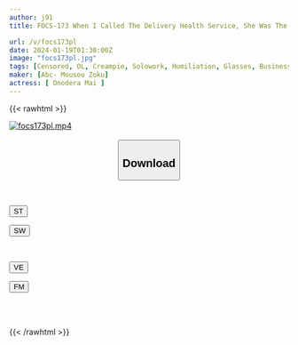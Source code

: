 ```yaml
---
author: j91
title: FOCS-173 When I Called The Delivery Health Service, She Was The Most Humble Colleague In The Company! Is It Ok To Have Raw Sex If "please Keep It A Secret From The Company"? From That Day On, I Do It Every Day! Creampie 3P! Fucking! Mai Onodera

url: /v/focs173pl
date: 2024-01-19T01:30:00Z
image: "focs173pl.jpg"
tags: [Censored, OL, Creampie, Solowork, Humiliation, Glasses, Business Attire	]
maker: [Abc- Mousou Zoku]
actress: [ Onodera Mai ]
---
```



{{< rawhtml >}}

<div class="video" data-videoid="kLA16ogQZwFOM88">
    <a href="javascript:;">
        <img src="/v/focs173pl/focs173pl.jpg" width="WIDTH" height="HEIGHT" alt="focs173pl.mp4" loading="lazy">
    </a>
</div>

<script type="text/javascript" src="https://j91.asia/asset/on-demand-st.js"></script>

<br>
  <link rel="stylesheet" href="https://j91.asia/asset/bs5.css">
  
  <center>
  <button class="btn btn-primary" type="button" data-bs-toggle="collapse" data-bs-target=".multi-collapse" aria-expanded="false" aria-controls="multiCollapseExample1 multiCollapseExample2"><h2>Download</h2></button></center>
</p>
<div class="row">
  <div class="col">
    <div class="collapse multi-collapse" id="multiCollapseExample1">
      <div class="card card-body">
	      	      <br>
<div class="buttons">  
<p><a href="https://streamtape.to/v/kLA16ogQZwFOM88" target="_blank"><button class="btn-hover color-3"><i class="fa fa-download"></i> ST</button></a></p>
<p><a href="https://flaswish.com/wcdgtab1ehsv" target="_blank"><button class="btn-hover color-2"><i class="fa fa-download"></i> SW</button></a></p></div>
    </div>
  </div>
</div>
  <div class="col">
    <div class="collapse multi-collapse" id="multiCollapseExample2">
      <div class="card card-body">
	      <br>
<div class="buttons">
<p><a href="javascript:;" target="_blank"><button class="btn-hover color-9"><i class="fa fa-download"></i> VE</button></a></p>
<p><a href="javascript:;" target="_blank"><button class="btn-hover color-8"><i class="fa fa-download"></i> FM</button></a></p></div>
<br><br>
      </div>
    </div>
  </div>
</div>

{{< /rawhtml >}}
